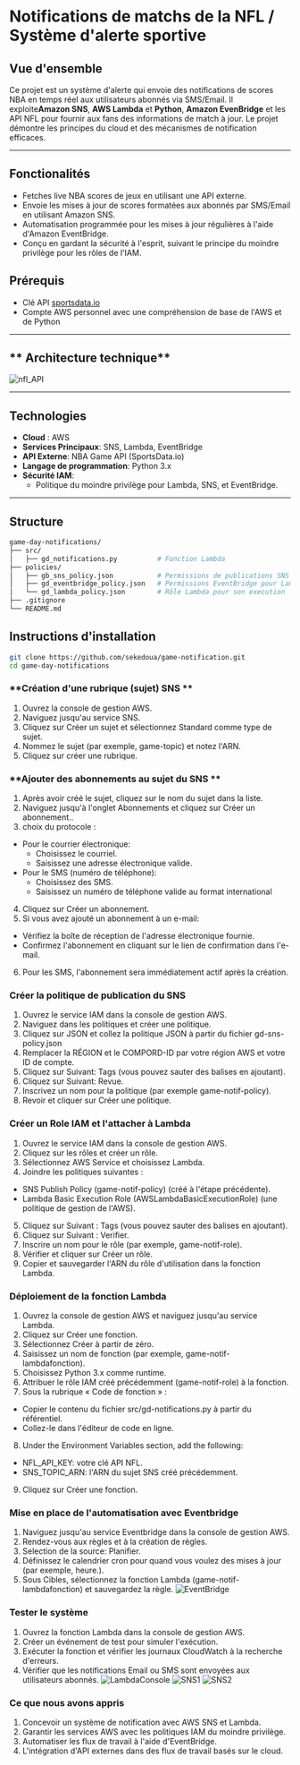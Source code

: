 # Notifications de matchs de la NFL / Système d'alerte sportive

## **Vue d'ensemble**
Ce projet est un système d'alerte qui envoie des notifications de scores NBA en temps réel aux utilisateurs abonnés via SMS/Email. Il exploite**Amazon SNS**, **AWS Lambda** et **Python**, **Amazon EvenBridge** et les API NFL pour fournir aux fans  des informations de match à jour. Le projet démontre les principes du cloud et des mécanismes de notification efficaces.

---

## **Fonctionalités**

- Fetches live NBA scores de jeux en utilisant une API externe.
- Envoie les mises à jour de scores formatées aux abonnés par SMS/Email en utilisant Amazon SNS.
- Automatisation programmée pour les mises à jour régulières à l'aide d'Amazon EventBridge.
- Conçu en gardant la sécurité à l'esprit, suivant le principe du moindre privilège pour les rôles de l'IAM.


## **Prérequis**
- Clé API  [sportsdata.io](https://sportsdata.io/)
- Compte AWS personnel avec une compréhension de base de l'AWS et de Python

---

## ** Architecture technique**
![nfl_API](src/img/main_diagram.png)


---


## **Technologies**
- **Cloud** : AWS
- **Services Principaux**: SNS, Lambda, EventBridge
- **API Externe**: NBA Game API (SportsData.io)
- **Langage de programmation**: Python 3.x
- **Sécurité IAM**:
  - Politique du moindre privilège pour Lambda, SNS, et EventBridge.

---

## **Structure**
```bash
game-day-notifications/
├── src/
│   ├── gd_notifications.py          # Fonction Lambda
├── policies/
│   ├── gb_sns_policy.json           # Permissions de publications SNS 
│   ├── gd_eventbridge_policy.json   # Permissions EventBridge pour Lambda 
│   └── gd_lambda_policy.json        # Rôle Lambda pour son execution 
├── .gitignore
└── README.md                        
```

## **Instructions d'installation**


```bash
git clone https://github.com/sekedoua/game-notification.git
cd game-day-notifications
```

### **Création d'une rubrique (sujet) SNS **

1. Ouvrez la console de gestion AWS.
2. Naviguez jusqu'au service SNS.
3. Cliquez sur Créer un sujet et sélectionnez Standard comme type de sujet.
4. Nommez le sujet (par exemple, game-topic) et notez l'ARN.
5. Cliquez sur créer une rubrique.

### **Ajouter des abonnements au sujet du SNS **

1. Après avoir créé le sujet, cliquez sur le nom du sujet dans la liste.
2. Naviguez jusqu'à l'onglet Abonnements et cliquez sur Créer un abonnement..
3. choix du protocole :
  - Pour le courrier électronique:
    - Choisissez le courriel.
    - Saisissez une adresse électronique valide.
  - Pour le SMS (numéro de téléphone):
    - Choisissez des SMS.
    - Saisissez un numéro de téléphone valide au format international

4. Cliquez sur Créer un abonnement.
5. Si vous avez ajouté un abonnement à un e-mail:
 - Vérifiez la boîte de réception de l'adresse électronique fournie.
 - Confirmez l'abonnement en cliquant sur le lien de confirmation dans l'e-mail.
6. Pour les SMS, l'abonnement sera immédiatement actif après la création.

### **Créer la politique de publication du SNS**

1. Ouvrez le service IAM dans la console de gestion AWS.
2. Naviguez dans les politiques et créer une politique.
3. Cliquez sur JSON et collez la politique JSON à partir du fichier gd-sns-policy.json
4. Remplacer la RÉGION et le COMPORD-ID par votre région AWS et votre ID de compte.
5. Cliquez sur Suivant: Tags (vous pouvez sauter des balises en ajoutant).
6. Cliquez sur Suivant: Revue.
7. Inscrivez un nom pour la politique (par exemple  game-notif-policy).
8. Revoir et cliquer sur Créer une politique.


### **Créer un Role IAM  et l'attacher à Lambda**

1. Ouvrez le service IAM dans la console de gestion AWS.
2. Cliquez sur les rôles et créer un rôle.
3. Sélectionnez AWS Service et choisissez Lambda.
4. Joindre les politiques suivantes :
  - SNS Publish Policy (game-notif-policy) (créé à l'étape précédente).
  - Lambda Basic Execution Role (AWSLambdaBasicExecutionRole) (une politique de gestion de l'AWS).
5. Cliquez sur Suivant : Tags (vous pouvez sauter des balises en ajoutant).
6. Cliquez sur Suivant : Verifier.
7. Inscrire un nom pour le rôle (par exemple, game-notif-role).
8. Vérifier et cliquer sur Créer un rôle.
9. Copier et sauvegarder l'ARN du rôle d'utilisation dans la fonction Lambda.
 
### **Déploiement de la fonction Lambda**

1. Ouvrez la console de gestion AWS et naviguez jusqu'au service Lambda.
2. Cliquez sur Créer une fonction.
3. Sélectionnez Créer à partir de zéro.
4. Saisissez un nom de fonction (par exemple, game-notif-lambdafonction).
5. Choisissez Python 3.x  comme runtime.
6. Attribuer le rôle IAM créé précédemment (game-notif-role) à la fonction.
7. Sous la rubrique « Code de fonction » :
  - Copier le contenu du fichier src/gd-notifications.py à partir du référentiel.
  - Collez-le dans l'éditeur de code en ligne.
8. Under the Environment Variables section, add the following:
- NFL_API_KEY: votre clé API NFL.
- SNS_TOPIC_ARN: l'ARN du sujet SNS créé précédemment.
9. Cliquez sur Créer une fonction.

### **Mise en place de l'automatisation avec Eventbridge**

1. Naviguez jusqu'au service Eventbridge dans la console de gestion AWS.
2. Rendez-vous aux règles et à la création de règles.
3. Selection de la source: Planifier.
4. Définissez le calendrier cron pour quand vous voulez des mises à jour (par exemple, heure.).
5. Sous Cibles, sélectionnez la fonction Lambda (game-notif-lambdafonction) et sauvegardez la règle.
![EventBridge](src/img/Event_Bridge.PNG)

### **Tester le système**

1. Ouvrez la fonction Lambda dans la console de gestion AWS.
2. Créer un événement de test pour simuler l'exécution.
3. Exécuter la fonction et vérifier les journaux CloudWatch à la recherche d'erreurs.
4. Vérifier que les notifications Email ou SMS sont envoyées aux utilisateurs abonnés.
![LambdaConsole](src/img/Lambda.PNG)
![SNS1](src/img/SNS.PNG)
![SNS2](src/img/SNS_Past_Game.PNG)

### **Ce que nous avons appris**

1. Concevoir un système de notification avec AWS SNS et Lambda.
2. Garantir les services AWS avec les politiques IAM du moindre privilège.
3. Automatiser les flux de travail à l'aide d'EventBridge.
4. L'intégration d'API externes dans des flux de travail basés sur le cloud.

